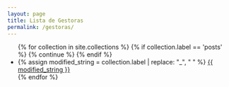 ```yaml
---
layout: page
title: Lista de Gestoras
permalink: /gestoras/
---
```

<ul>
  {% for collection in site.collections %}
    {% if collection.label == 'posts' %}
      {% continue %}
    {% endif %}
    <li>
      {% assign modified_string = collection.label | replace: "_", " " %}
      <a href="{{ site.baseurl }}/{{ collection.label }}/">{{ modified_string }}</a>
    </li>
  {% endfor %}
</ul>
